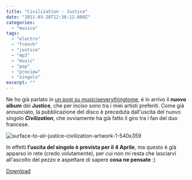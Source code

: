 ```yaml
---
title: "Civilization - Justice"
date: "2011-03-28T12:36:12.000Z"
categories:
  - "musica"
tags:
  - "electro"
  - "french"
  - "justice"
  - "mp3"
  - "music"
  - "pop"
  - "preview"
  - "singolo"
excerpt: ""
---
```


Ne ho già parlato in [un post su musiciseverythingtome](http://musiciseverythingtome.com/surface-to-air-x-justice-artwork-aspettando-civilization/ "urface to Air x Justice: Artwork aspettando “Civilization”"), è in arrivo il **nuovo album** dei **Justice**, che per inciso sono tra i miei artisti preferiti. Come già annunciato, la pubblicazione del disco è preceduta dall'uscita del nuovo singolo _**Civilization**_, che ovviamente ha già fatto il giro tra i fan del duo francese.

![](https://enricodeleo.s3.eu-south-1.amazonaws.com/uploads/2011/03/surface-to-air-justice-civilization-artwork-1-540x359.jpg "surface-to-air-justice-civilization-artwork-1-540x359")

In effetti **l’uscita del singolo è prevista per il 4 Aprile**, ma questo è già apparso in rete (credo volutamente), per cui non mi resta che lasciarvi all'ascolto del pezzo e aspettare di sapere **cosa ne pensate** :)

  [Download](http://groovebat.com/download/lxj.mp3)
